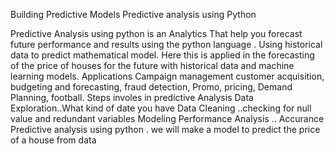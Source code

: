  Building Predictive Models
Predictive analysis using Python 

Predictive Analysis using python is an Analytics That help you forecast future performance and results using the python language . Using historical data to predict mathematical model.
Here this is applied in the forecasting of the price of houses for the future with historical data and machine learning models.
Applications
Campaign management customer acquisition, budgeting and forecasting, fraud detection, Promo, pricing, Demand Planning, football.
Steps involes in predictive Analysis 
Data Exploration..What kind of date you have 
Data Cleaning ..checking for null value and redundant variables 
Modeling 
Performance Analysis .. Accurance 
 Predictive analysis using python . we will make a model to predict the price of a house from data 